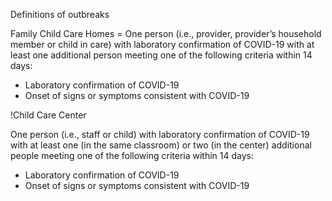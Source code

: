Definitions of outbreaks

Family Child Care Homes = One person (i.e., provider, provider’s household member or child in care) with laboratory confirmation of COVID-19 with at least one additional person meeting one of the following criteria within 14 days:

* Laboratory confirmation of COVID-19 
* Onset of signs or symptoms consistent with COVID-19


!Child Care Center


One person (i.e., staff or child) with laboratory confirmation of COVID-19 with at least one (in the same classroom) or two (in the center) additional people meeting one of the following criteria within 14 days:

* Laboratory confirmation of COVID-19
* Onset of signs or symptoms consistent with COVID-19
